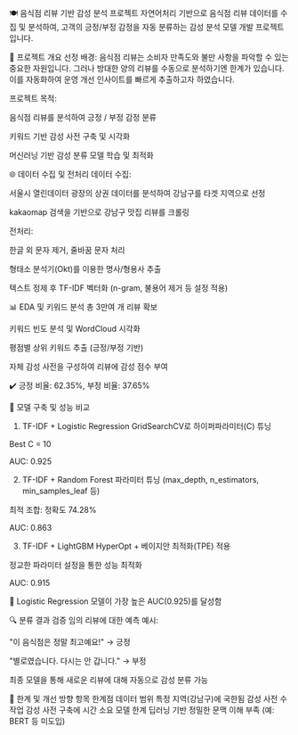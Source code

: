 🍽️ 음식점 리뷰 기반 감성 분석 프로젝트
자연어처리 기반으로 음식점 리뷰 데이터를 수집 및 분석하여, 고객의 긍정/부정 감정을 자동 분류하는 감성 분석 모델 개발 프로젝트입니다.


📌 프로젝트 개요
선정 배경:
음식점 리뷰는 소비자 만족도와 불만 사항을 파악할 수 있는 중요한 자원입니다. 그러나 방대한 양의 리뷰를 수동으로 분석하기엔 한계가 있습니다. 이를 자동화하여 운영 개선 인사이트를 빠르게 추출하고자 하였습니다.

프로젝트 목적:

음식점 리뷰를 분석하여 긍정 / 부정 감정 분류

키워드 기반 감성 사전 구축 및 시각화

머신러닝 기반 감성 분류 모델 학습 및 최적화


🌐 데이터 수집 및 전처리
데이터 수집:

서울시 열린데이터 광장의 상권 데이터를 분석하여 강남구를 타겟 지역으로 선정

kakaomap 검색을 기반으로 강남구 맛집 리뷰를 크롤링

전처리:

한글 외 문자 제거, 줄바꿈 문자 처리

형태소 분석기(Okt)를 이용한 명사/형용사 추출

텍스트 정제 후 TF-IDF 벡터화 (n-gram, 불용어 제거 등 설정 적용)


📊 EDA 및 키워드 분석
총 3만여 개 리뷰 확보

키워드 빈도 분석 및 WordCloud 시각화

평점별 상위 키워드 추출 (긍정/부정 기반)

자체 감성 사전을 구성하여 리뷰에 감성 점수 부여

✔️ 긍정 비율: 62.35%, 부정 비율: 37.65%


🤖 모델 구축 및 성능 비교
1. TF-IDF + Logistic Regression
GridSearchCV로 하이퍼파라미터(C) 튜닝

Best C = 10

AUC: 0.925

2. TF-IDF + Random Forest
파라미터 튜닝 (max_depth, n_estimators, min_samples_leaf 등)

최적 조합: 정확도 74.28%

AUC: 0.863

3. TF-IDF + LightGBM
HyperOpt + 베이지안 최적화(TPE) 적용

정교한 파라미터 설정을 통한 성능 최적화

AUC: 0.915


📌 Logistic Regression 모델이 가장 높은 AUC(0.925)를 달성함

🔍 분류 결과 검증
임의 리뷰에 대한 예측 예시:

"이 음식점은 정말 최고예요!" → 긍정

"별로였습니다. 다시는 안 갑니다." → 부정

최종 모델을 통해 새로운 리뷰에 대해 자동으로 감성 분류 가능


🚧 한계 및 개선 방향
항목	한계점
데이터 범위	특정 지역(강남구)에 국한됨
감성 사전	수작업 감성 사전 구축에 시간 소요
모델 한계	딥러닝 기반 정밀한 문맥 이해 부족 (예: BERT 등 미도입)

